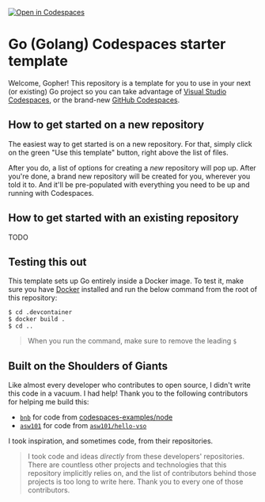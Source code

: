 [![Open in Codespaces](https://classroom.github.com/assets/launch-codespace-2972f46106e565e64193e422d61a12cf1da4916b45550586e14ef0a7c637dd04.svg)](https://classroom.github.com/open-in-codespaces?assignment_repo_id=20572404)
# Go (Golang) Codespaces starter template

Welcome, Gopher! This repository is a template for you to use in your next (or existing) Go project so you can take advantage of [Visual Studio Codespaces](https://visualstudio.microsoft.com/services/visual-studio-codespaces/), or the brand-new [GitHub Codespaces](https://github.com/features/codespaces).

## How to get started on a new repository

The easiest way to get started is on a new repository. For that, simply click on the green "Use this template" button, right above the list of files.

After you do, a list of options for creating a _new_ repository will pop up. After you're done, a brand new repository will be created for you, wherever you told it to. And it'll be pre-populated with everything you need to be up and running with Codespaces.

## How to get started with an existing repository

TODO

## Testing this out

This template sets up Go entirely inside a Docker image. To test it, make sure you have [Docker](https://docker.com) installed and run the below command from the root of this repository:

```console
$ cd .devcontainer
$ docker build .
$ cd ..
```

>When you run the command, make sure to remove the leading `$`

## Built on the Shoulders of Giants

Like almost every developer who contributes to open source, I didn't write this code in a vacuum. I had help! Thank you to the following contributors for helping me build this:

- [`bnb`](https://github.com/bnb) for code from [codespaces-examples/node](https://github.com/codespaces-examples/node
)
- [`asw101`](https://github.com/asw101) for code from [`asw101/hello-vso`](https://github.com/asw101/hello-vso)

I took inspiration, and sometimes code, from their repositories.

>I took code and ideas _directly_ from these developers' repositories. There are countless other projects and technologies that this repository implicitly relies on, and the list of contributors behind those projects is too long to write here. Thank you to every one of those contributors.